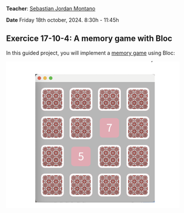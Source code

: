 **Teacher**: [Sebastian Jordan Montano](https://github.com/jordanmontt)

**Date** Friday 18th october,  2024. 8:30h - 11:45h


## Exercice 17-10-4: A memory game with Bloc

In this guided project, you will implement a [memory game](https://books.pharo.org/booklet-ASimpleMemoryGameInBloc/2024-06-05-ASimpleBlocTutorial.pdf) using Bloc:


![Game](memory-game.png)

